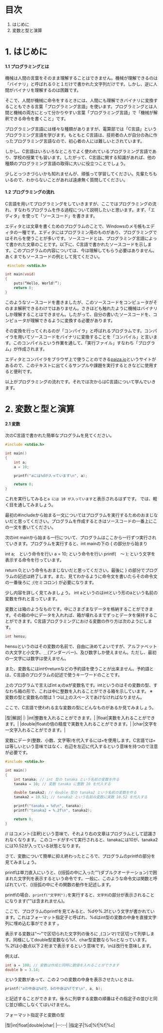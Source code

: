 # 目次
1. はじめに
2. 変数と型と演算

# 1. はじめに
#### 1.1 プログラミングとは
機械は人間の言葉をそのまま理解することはできません。機械が理解できるのは「バイナリ」と呼ばれる０と１だけで書かれた文字列だけです。しかし、逆に人間がバイナリを理解するのは困難です。

そこで、人間が機械に命令をするときには、人間にも理解できバイナリに変換することもできる言葉「プログラミング言語」を使います。プログラミングとは人間と機械の両方にとって分かりやすい言葉「プログラミング言語」で「機械が解釈できる命令を書くこと」です。

プログラミング言語には様々な種類がありますが、電算部では「C言語」というプログラミング言語を学びます。もともと C言語は、技術者の人が自分の為に作ったプログラミング言語なので、初心者の人には難しいとされています。

しかし、C言語はいろいろなところでよく使われているプログラミング言語であり、学校の授業でも習います。したがって、C言語に関する知識があれば、他の種類のプログラミング言語の取得に大いに役立つことでしょう。

少しとっつきづらいかも知れませんが、頑張って学習してください。先輩たちもいるので、わからないことがあれば遠慮無く質問してください。

#### 1.2 プログラミングの流れ
C言語を用いてプログラミングをしていきますが、ここではプログラミングの流れ、すなわちプログラムを作る過程について説明したいと思います。まず、「エディタ」を使って「ソースコード」を書きます。

エディタとは文章を書くためのプログラムのことで、Windowsのメモ帳もエディタの一種です。エディタにはプログラミン用のものがあり、プログラミングではそれらを使うことが多いです。ソースコードとは、プログラミング言語によって書かれた文章のことです。以下に、C言語で書かれたソースコードを示します。このプログラムの内容については、今は理解してもらう必要はありません。あくまでもソースコードの例として見てください。

~~~c
 #include <stdio.h>

int main(void)
{
    puts(“Hello, World!”);
    return 0;
}
~~~

このようなソースコードを書きましたが、このソースコードをコンピュータがそのまま解釈できるわけではありません。さきほども触れたように機械はバイナリしか理解することはできません。したがって、自分の書いたソースコードを、コンピュータが理解できるように変換する必要があります。

その変換を行ってくれるのが「コンパイラ」と呼ばれるプログラムです。コンパイラを用いてソースコードをバイナリに変換することを「コンパイル」と言います。このコンパイルという作業を通して、「実行ファイル」すなわち「プログラム」が作成されます。

エディタとコンパイラをブラウザ上で使うことのできる[paiza.io](https://paiza.io/projects/new?locale=ja-jp)というサイトがあるので、このテキストに出てくるサンプルや課題を実行するときなどに使用すると便利です。

以上がプログラミングの流れです。それでは次からはC言語について学んでいきます。

# 2. 変数と型と演算
#### 2.1 変数
次のC言語で書かれた簡単なプログラムを見てください。

~~~c
#include <stdio.h>

int main()
{
    int a;
    a = 10;

    printf("aには%dが入っています\n", a);

    return 0;
}
~~~

これを実行してみると`a には 10 が入っています`と表示されるはずです。
では、軽く目を通してみましょう。

最初の#includeから始まる一文についてはプログラムを実行するためのおまじないだと思ってください。プログラムを作成するときはソースコードの一番上にこの一文を書いてください。

次のint mainから始まる一行について、プログラムはここから一行ずつ実行されていきます。プログラムを実行すると、int mainの下の { の部分から始まり

int a;　という命令を行い
a = 10; という命令を行い
printf(　～ ); という文字を表示する命令を行っています。

return 0;という命令もおまじないだと思ってください。最後に } の部分でプログラムの記述は終了します。また、見てわかるように命令文を書いたらその命令文の一番後ろに ;(セミコロン) が必要になります。

少し内容を詳しく見てみましょう。
int aというのはintという形のaという名前の変数を作れと言っています。

変数とは箱のようなものです。中にさまざまなデータを格納することができます。その箱の中にデータを入れれば、箱が壊れるまでずっとデータを保持することができます。C言語プログラミングにおける変数の作り方は次のようにします。

~~~c
int hensu;
~~~

hensuというのはその変数の名前で、自由に決めてよいですが、アルファベットの大文字と小文字、＿(アンダーバー)、及び数字しか使えません。ただし、最初の一文字には数字は使えません。

また、変数名にはintやreturnなどの予約語を使うことが出来ません。予約語とは、C言語のプログラムの記述で使うキーワードのことです。

上のプログラムで言えばint a;のaが変数名です。intというのはその変数の型、すなわち箱の形で、これは中に整数を入れることができる箱を示しています。
※ 変数の型と変数名の間は 1 つ以上のスペースであけなければなりません。

ここで、C言語で使われる主な変数の型にどんなものがあるか見てみましょう。

|型|解説|
|:
|int|整数を入れることができます。|
|float|実数を入れることができます。|
|double|floatの倍の精度で実数を入れることができます。|
|char|文字を一文字入れることができます。|

変数にデータ(整数、小数、文字等)を代入するには`=`を使用します。C言語では`=`は等しいという意味ではなく、右辺を左辺に代入するという意味を持つので注意が必要です。

~~~c
#include <stdio.h>

int main()
{
    int tanaka; // int 型の tanaka という名前の変数を作る
    tanaka = 10; // 変数 tanaka に整数 10 を代入する

    double tanaka2; // double 型の tanaka2 という名前の変数を作る
    tanaka2 = 10.52; // tanaka2 という名前の変数に実数 10.52 を代入する

    printf("tanaka = %d\n", tanaka);
    printf("tanaka2 = %.2f\n", tanaka2);

    return 0;
}
~~~

// はコメント(注釈)という意味で、それより右の文章はプログラムとして認識されなくなります。
このコードがすべて実行されると、tanakaには10が、tanaka2には10.52が入っている状態となります。

さて、変数について簡単に抑え終わったところで、プログラムのprintfの部分を見てみましょう。

printfは単刀直入にいうと、()括弧の中に入った””(ダブルクオーテーション)で囲まれた文字列を表示するという命令です。一般に、このような命令文は関数と呼ばれていて、()括弧の中にその関数の動作を記述します。

printfの場合、`printf("文字列");`を実行すると、`文字列`の部分が表示されることになります(""は含まれません)。

ここで、プログラムのprintfを見てみると、%dや%.2fという文字が書かれています。これはフォーマット指定子と呼ばれ、%dはint型の変数の中身を直接文字列に埋め込む事ができます 。

表示する変数は"～"で区切られた文字列の後ろに ,(コンマ)で区切って列挙します。同様にしてdouble型変数なら%f、char型変数なら%cとなっています。
%.2fは小数点以下２桁まで表示するという意味です。\nは改行を意味します。

例えば、

~~~c
int a = 100; // 変数は作成と同時に数値を入れることができます
double b = 3.14;
~~~

という変数があって、この２つの変数の中身を表示させたいときは、

~~~c
printf("aの中身は%dで、bの中身は%fです\n", a, b);
~~~

と記述することができます。後ろに列挙する変数の順番はその指定子の並びと同じ並び順にしなくてはいけません。

フォーマット指定子と変数の型

|型|int|float|double|char|
|--:--|
|指定子|%d|%f|%f|%c|
